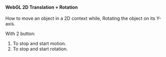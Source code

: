 #### WebGL 2D Translation + Rotation

How to move an object in a 2D context while,
Rotating the object on its Y-axis.

With 2 button:

1. To stop and start motion.
2. To stop and start rotation.
